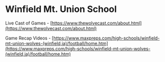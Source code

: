 # Winfield Mt. Union School

Live Cast of Games - [https://www.thewolvecast.com/about.html](https://www.thewolvecast.com/about.html)

Game Recap Videos - [https://www.maxpreps.com/high-schools/winfield-mt-union-wolves-(winfield,ia)/football/home.htm](https://www.maxpreps.com/high-schools/winfield-mt-union-wolves-(winfield,ia)/football/home.htm)
